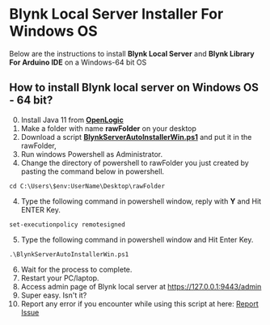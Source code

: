 # Blynk Local Server Installer For Windows OS

Below are the instructions to install **Blynk Local Server** and **Blynk Library For Arduino IDE** on a Windows-64 bit OS


## How to install Blynk local server on Windows OS - 64 bit?
0. Install Java 11 from **[OpenLogic](https://builds.openlogic.com/downloadJDK/openlogic-openjdk-jre/11.0.26+4/openlogic-openjdk-jre-11.0.26+4-windows-x64.msi)**
1. Make a folder with name **rawFolder** on your desktop
2. Download a script **[BlynkServerAutoInstallerWin.ps1](https://raw.githubusercontent.com/msanaullahsahar/Blynk-Local-Server-Auto-Installer-For-Windows-OS/master/BlynkServerAutoInstallerWin.ps1)** and put it in the rawFolder,
2. Run windows Powershell as Administrator.
3. Change the directory of powershell to rawFolder you just created by pasting the command below in powershell.
```
cd C:\Users\$env:UserName\Desktop\rawFolder
```
4. Type the following command in powershell window, reply with **Y** and Hit ENTER Key.

```
set-executionpolicy remotesigned
```
5. Type the following command in powershell window and Hit Enter Key.

```
.\BlynkServerAutoInstallerWin.ps1
```
   
6. Wait for the process to complete.
7. Restart your PC/laptop.
8. Access admin page of Blynk local server at https://127.0.0.1:9443/admin
9. Super easy. Isn't it?
10. Report any error if you encounter while using this script at here: [Report Issue](https://github.com/msanaullahsahar/Blynk-Local-Server-Auto-Installer-For-Windows-OS/issues/new)
